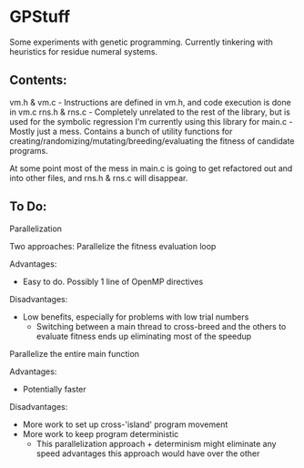 # GPStuff
Some experiments with genetic programming. Currently tinkering with heuristics for residue numeral systems.

## Contents:
vm.h & vm.c - Instructions are defined in vm.h, and code execution is done in vm.c
rns.h & rns.c - Completely unrelated to the rest of the library, but is used for the symbolic regression I'm currently using this library for
main.c - Mostly just a mess. Contains a bunch of utility functions for creating/randomizing/mutating/breeding/evaluating the fitness of candidate programs.

At some point most of the mess in main.c is going to get refactored out and into other files, and rns.h & rns.c will disappear.

## To Do:

Parallelization

Two approaches:
Parallelize the fitness evaluation loop

Advantages:
- Easy to do. Possibly 1 line of OpenMP directives

Disadvantages:
- Low benefits, especially for problems with low trial numbers
    - Switching between a main thread to cross-breed and the others to evaluate fitness ends up eliminating most of the speedup

Parallelize the entire main function

Advantages:
- Potentially faster

Disadvantages:
- More work to set up cross-'island' program movement
- More work to keep program deterministic
    - This parallelization approach + determinism might eliminate any speed advantages this approach would have over the other
    
    
